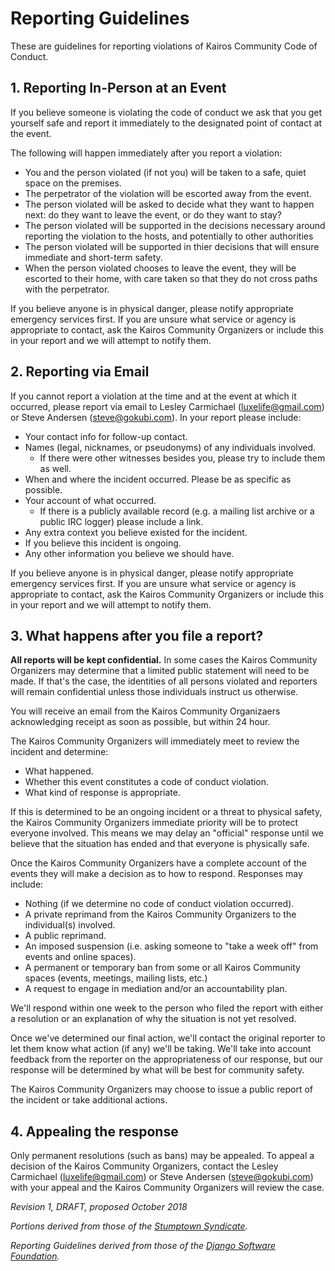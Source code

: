 # Reporting Guidelines
These are guidelines for reporting violations of Kairos Community Code of Conduct.

## 1. Reporting In-Person at an Event

If you believe someone is violating the code of conduct we ask that you get yourself safe and report it immediately to the designated point of contact at the event.

The following will happen immediately after you report a violation:
 * You and the person violated (if not you) will be taken to a safe, quiet space on the premises.
 * The perpetrator of the violation will be escorted away from the event.
 * The person violated will be asked to decide what they want to happen next: do they want to leave the event, or do they want to stay?
 * The person violated will be supported in the decisions necessary around reporting the violation to the hosts, and potentially to other authorities
 * The person violated will be supported in thier decisions that will ensure immediate and short-term safety.
 * When the person violated chooses to leave the event, they will be escorted to their home, with care taken so that they do not cross paths with the perpetrator.
 
If you believe anyone is in physical danger, please notify appropriate emergency services first. If you are unsure what service or agency is appropriate to contact, ask the Kairos Community Organizers or include this in your report and we will attempt to notify them.

## 2. Reporting via Email

If you cannot report a violation at the time and at the event at which it occurred, please report via email to Lesley Carmichael (luxelife@gmail.com) or Steve Andersen (steve@gokubi.com). In your report please include:

* Your contact info for follow-up contact.
* Names (legal, nicknames, or pseudonyms) of any individuals involved.
  * If there were other witnesses besides you, please try to include them as well.
* When and where the incident occurred. Please be as specific as possible.
* Your account of what occurred. 
  * If there is a publicly available record (e.g. a mailing list archive or a public IRC logger) please include a link.
* Any extra context you believe existed for the incident.
* If you believe this incident is ongoing.
* Any other information you believe we should have.

If you believe anyone is in physical danger, please notify appropriate emergency services first. If you are unsure what service or agency is appropriate to contact, ask the Kairos Community Organizers or include this in your report and we will attempt to notify them.

## 3. What happens after you file a report?

**All reports will be kept confidential.** In some cases the Kairos Community Organizers may determine that a limited public statement will need to be made. If that's the case, the identities of all persons violated and reporters will remain confidential unless those individuals instruct us otherwise.

You will receive an email from the Kairos Community Organizaers acknowledging receipt as soon as possible, but within 24 hour.

The Kairos Community Organizers will immediately meet to review the incident and determine:

* What happened.
* Whether this event constitutes a code of conduct violation.
* What kind of response is appropriate.

If this is determined to be an ongoing incident or a threat to physical safety, the Kairos Community Organizers immediate priority will be to protect everyone involved. This means we may delay an "official" response until we believe that the situation has ended and that everyone is physically safe.

Once the Kairos Community Organizers have a complete account of the events they will make a decision as to how to respond. Responses may include:

* Nothing (if we determine no code of conduct violation occurred).
* A private reprimand from the Kairos Community Organizers to the individual(s) involved.
* A public reprimand.
* An imposed suspension (i.e. asking someone to "take a week off" from events and online spaces).
* A permanent or temporary ban from some or all Kairos Community spaces (events, meetings, mailing lists, etc.)
* A request to engage in mediation and/or an accountability plan.

We'll respond within one week to the person who filed the report with either a resolution or an explanation of why the situation is not yet resolved.

Once we've determined our final action, we'll contact the original reporter to let them know what action (if any) we'll be taking. We'll take into account feedback from the reporter on the appropriateness of our response, but our response will be determined by what will be best for community safety.

The Kairos Community Organizers may choose to issue a public report of the incident or take additional actions.

## 4. Appealing the response

Only permanent resolutions (such as bans) may be appealed. To appeal a decision of the Kairos Community Organizers, contact the Lesley Carmichael (luxelife@gmail.com) or Steve Andersen (steve@gokubi.com) with your appeal and the Kairos Community Organizers will review the case.

_Revision 1, DRAFT, proposed October 2018_

_Portions derived from those of the [Stumptown Syndicate](https://github.com/stumpsyn/policies)._

_Reporting Guidelines derived from those of the [Django Software Foundation](https://www.djangoproject.com/conduct/reporting/)._
